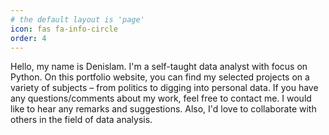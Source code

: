 ```yaml
---
# the default layout is 'page'
icon: fas fa-info-circle
order: 4
---
```


<!-- > Add Markdown syntax content to file `_tabs/about.md`{: .filepath } and it will show up on this page.
{: .prompt-tip } -->
Hello, my name is Denislam. I'm a self-taught data analyst with focus on Python. On this portfolio website, you can find my selected projects on a variety of subjects – from politics to digging into personal data. If you have any questions/comments about my work, feel free to contact me. I would like to hear any remarks and suggestions. Also, I'd love to collaborate with others in the field of data analysis.
